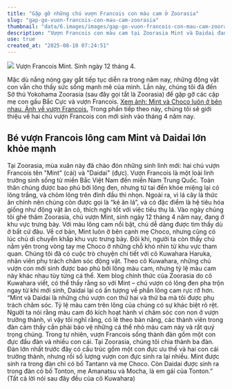 ```yaml
---
title: "Gặp gỡ những chú vượn Francois con màu cam ở Zoorasia"
slug: "gap-go-vuon-francois-con-mau-cam-zoorasia"
thumbnail: "data/6.images/images/gap-go-vuon-francois-con-mau-cam-zoorasia.webp"
description: "Vượn Francois con màu cam tại Zoorasia Mint và Daidai đang lớn."
use: true
created_at: "2025-08-10 07:24:51"
---
```


![](/images/20250809-10054965-creaweb-000-1-view.webp)
Vượn Francois Mint. Sinh ngày 12 tháng 4.

Mặc dù nắng nóng gay gắt tiếp tục diễn ra trong năm nay, những động vật con vẫn cho thấy sức sống mạnh mẽ của mình. Lần này, chúng tôi đã đến Sở thú Yokohama Zoorasia (sau đây gọi tắt là Zoorasia) để gặp gỡ các cặp mẹ con gấu Bắc Cực và vượn Francois.
[Xem ảnh: Mint và Choco luôn ở bên nhau. Ảnh về vượn Francois.](https://crea.bunshun.jp/articles/photo/54965?pn=3&utm_source=news.yahoo.co.jp&utm_medium=referral&utm_campaign=partnerLink)
Trong phần tiếp theo này, chúng tôi sẽ giới thiệu về hai chú vượn Francois con mới sinh vào tháng 4 năm nay.

## Bé vượn Francois lông cam Mint và Daidai lớn khỏe mạnh

Tại Zoorasia, mùa xuân này đã chào đón những sinh linh mới: hai chú vượn Francois tên "Mint" (cái) và "Daidai" (đực).
Vượn Francois là một loài linh trưởng sinh sống từ miền Bắc Việt Nam đến miền Nam Trung Quốc. Toàn thân chúng được bao phủ bởi lông đen, nhưng từ tai đến khóe miệng lại có lông trắng, và chỏm lông trên đỉnh đầu thì nhọn. Ngoài ra, vì lá cây là thức ăn chính nên chúng còn được gọi là “kẻ ăn lá”, và có đặc điểm là hệ tiêu hóa giống như động vật ăn cỏ, thích nghi tốt với việc tiêu thụ lá.
Vào ngày chúng tôi ghé thăm Zoorasia, chú vượn Mint, sinh ngày 12 tháng 4 năm nay, đang ở khu vực trưng bày. Với màu lông cam nổi bật, chú dễ dàng được tìm thấy dù ở bất cứ đâu. Về cơ bản, Mint luôn ở bên cạnh mẹ Choco, nhưng cũng có lúc chú di chuyển khắp khu vực trưng bày. Đôi khi, người ta còn thấy chú nằm yên trong vòng tay mẹ Choco ở những chỗ khó nhìn từ khu vực tham quan.
Chúng tôi đã có cuộc trò chuyện chi tiết với cô Kuwahara Haruka, nhân viên phụ trách chăm sóc động vật.
Theo cô Kuwahara, những chú vượn con mới sinh được bao phủ bởi lông màu cam, nhưng tỷ lệ màu cam này khác nhau tùy từng cá thể. Xem blog chính thức của Zoorasia do cô Kuwahara viết, có thể thấy rằng so với Mint – chú vượn có lông đen pha trộn ngay từ khi mới sinh, Daidai lại có ấn tượng về phần lông cam rực rỡ hơn.
“Mint và Daidai là những chú vượn con thứ hai và thứ ba mà tôi được phụ trách chăm sóc. Tỷ lệ màu cam trên lông của chúng có sự khác biệt rõ rệt. Người ta nói rằng màu cam đó kích hoạt hành vi chăm sóc con non ở vượn trưởng thành, vì vậy tôi nghĩ rằng, có lẽ theo bản năng, các thành viên trong đàn cảm thấy cần phải bảo vệ những cá thể nhỏ màu cam này và rất quý trọng chúng.
Trong tự nhiên, vượn Francois sống thành đàn gồm một con đực đầu đàn và nhiều con cái. Tại Zoorasia, chúng tôi chia thành ba đàn. Đàn lớn nhất trước đây có cấu trúc gồm một con đực ưu thế và hai con cái trưởng thành, nhưng rồi số lượng vượn con đực sinh ra lại nhiều.
Mint được sinh ra trong đàn chỉ có bố Tantann và mẹ Choco. Còn Daidai được sinh ra trong đàn có bố Tonton, mẹ Amanatsu và Mocha, là em gái của Tonton.” (Tất cả lời nói sau đây đều của cô Kuwahara)